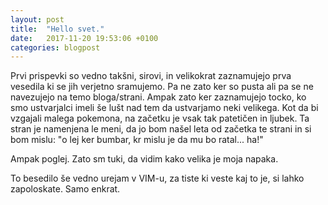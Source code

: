```yaml
---
layout: post
title:  "Hello svet."
date:   2017-11-20 19:53:06 +0100
categories: blogpost
---
```



Prvi prispevki so vedno takšni, sirovi, in velikokrat zaznamujejo prva vesedila ki se jih verjetno sramujemo. Pa ne zato ker so pusta ali pa se ne navezujejo na temo bloga/strani.  Ampak zato ker zaznamujejo tocko, ko smo ustvarjalci imeli še lušt nad tem da ustvarjamo neki velikega. Kot da bi vzgajali malega pokemona, na začetku je vsak tak patetičen in ljubek. Ta stran je namenjena le meni, da jo bom našel leta od začetka te strani in si bom mislu: "o lej ker bumbar, kr mislu je da mu bo ratal... ha!"

Ampak poglej. Zato sm tuki, da vidim kako velika je moja napaka.

To besedilo še vedno urejam v VIM-u, za tiste ki veste kaj to je, si lahko zapoloskate. Samo enkrat.
